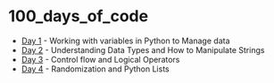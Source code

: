 # 100_days_of_code

- [Day 1](https://github.com/pjdesigns/100_days_of_code/tree/main/Day01) - Working with variables in Python to Manage data
- [Day 2](https://github.com/pjdesigns/100_days_of_code/tree/main/Day02) - Understanding Data Types and How to Manipulate Strings
- [Day 3](https://github.com/pjdesigns/100_days_of_code/tree/main/Day03) - Control flow and Logical Operators
- [Day 4](https://github.com/pjdesigns/100_days_of_code/tree/main/Day04) - Randomization and Python Lists
